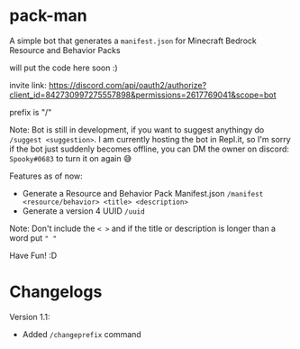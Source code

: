 # pack-man
  A simple bot that generates a `manifest.json` for Minecraft Bedrock Resource and Behavior Packs
  
will put the code here soon :)

invite link: https://discord.com/api/oauth2/authorize?client_id=842730997275557898&permissions=2617769041&scope=bot

prefix is "/"

Note: Bot is still in development, if you want to suggest anythingy do `/suggest <suggestion>`. I am currently hosting the bot in Repl.it, so I'm sorry if the bot just suddenly becomes offline, you can DM the owner on discord: `Spooky#0683` to turn it on again 😅 
  
  
 
Features as of now:

- Generate a Resource and Behavior Pack Manifest.json `/manifest <resource/behavior> <title> <description>`
- Generate a version 4 UUID `/uuid`

Note: Don't include the `< >` and if the title or description is longer than a word put `" "`

Have Fun! :D

# Changelogs
  
 Version 1.1:
 
  - Added `/changeprefix` command
